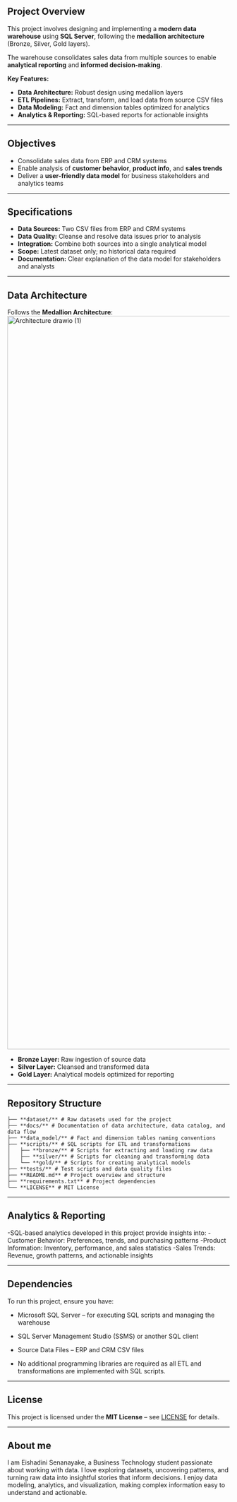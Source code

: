 ## Project Overview
This project involves designing and implementing a **modern data warehouse** using **SQL Server**, following the **medallion architecture** (Bronze, Silver, Gold layers).

The warehouse consolidates sales data from multiple sources to enable **analytical reporting** and **informed decision-making**.

**Key Features:**
- **Data Architecture:** Robust design using medallion layers  
- **ETL Pipelines:** Extract, transform, and load data from source CSV files  
- **Data Modeling:** Fact and dimension tables optimized for analytics  
- **Analytics & Reporting:** SQL-based reports for actionable insights  

---

## Objectives
- Consolidate sales data from ERP and CRM systems  
- Enable analysis of **customer behavior**, **product info**, and **sales trends**  
- Deliver a **user-friendly data model** for business stakeholders and analytics teams  

---

## Specifications
- **Data Sources:** Two CSV files from ERP and CRM systems  
- **Data Quality:** Cleanse and resolve data issues prior to analysis  
- **Integration:** Combine both sources into a single analytical model  
- **Scope:** Latest dataset only; no historical data required  
- **Documentation:** Clear explanation of the data model for stakeholders and analysts  

---

## Data Architecture
Follows the **Medallion Architecture**:  
<img width="3231" height="1661" alt="Architecture drawio (1)" src="https://github.com/user-attachments/assets/f27ae974-66a0-43fd-a75d-5292bc1d22ac" />


- **Bronze Layer:** Raw ingestion of source data  
- **Silver Layer:** Cleansed and transformed data  
- **Gold Layer:** Analytical models optimized for reporting  

---

## Repository Structure
```text
├── **dataset/** # Raw datasets used for the project
├── **docs/** # Documentation of data architecture, data catalog, and data flow
├── **data_model/** # Fact and dimension tables naming conventions
├── **scripts/** # SQL scripts for ETL and transformations
│   ├── **bronze/** # Scripts for extracting and loading raw data
│   ├── **silver/** # Scripts for cleaning and transforming data
│   └── **gold/** # Scripts for creating analytical models
├── **tests/** # Test scripts and data quality files
├── **README.md** # Project overview and structure
├── **requirements.txt** # Project dependencies
└── **LICENSE** # MIT License
```
---
## Analytics & Reporting
-SQL-based analytics developed in this project provide insights into:
-Customer Behavior: Preferences, trends, and purchasing patterns
-Product Information: Inventory, performance, and sales statistics
-Sales Trends: Revenue, growth patterns, and actionable insights

---
## Dependencies

To run this project, ensure you have:
- Microsoft SQL Server – for executing SQL scripts and managing the warehouse
- SQL Server Management Studio (SSMS) or another SQL client
- Source Data Files – ERP and CRM CSV files

- No additional programming libraries are required as all ETL and transformations are implemented with SQL scripts.
--- 

## License

This project is licensed under the **MIT License** – see [LICENSE](LICENSE) for details.

--- 

## About me 
I am Eishadini Senanayake, a Business Technology student passionate about working with data. I love exploring datasets, uncovering patterns, and turning raw data into insightful stories that inform decisions. I enjoy data modeling, analytics, and visualization, making complex information easy to understand and actionable.
